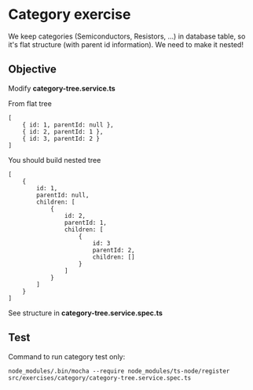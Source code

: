# Category exercise 
We keep categories (Semiconductors, Resistors, ...) in database table, so it's
flat structure (with parent id information). We need to make it nested!

## Objective
Modify **category-tree.service.ts**

From flat tree

    [
        { id: 1, parentId: null },
        { id: 2, parentId: 1 },
        { id: 3, parentId: 2 }
    ]

You should build nested tree

    [
        {
            id: 1,
            parentId: null,
            children: [
                {
                    id: 2,
                    parentId: 1,
                    children: [
                        {
                            id: 3
                            parentId: 2,
                            children: []
                        }
                    ]
                }
            ]
        }
    ]

See structure in **category-tree.service.spec.ts**

## Test
Command to run category test only:

    node_modules/.bin/mocha --require node_modules/ts-node/register src/exercises/category/category-tree.service.spec.ts
